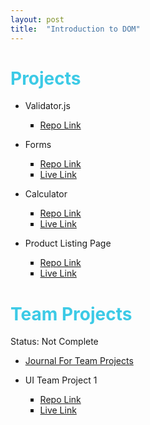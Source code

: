 ```yaml
---
layout: post
title:  "Introduction to DOM"
---
```

<h1 style="color:#3CCAE6">Projects</h1>


<ul>
<li>Validator.js</li>
 <ul style="list-style-type:square;">
     <li><a href="https://github.com/moderndeveloper-students/coursework-OscarRobertRodriguez/blob/master/Course-06-Introduction-to-JavaScript-and-Modern-Web-Development/Chapter-3-Getting-Started-with-JavaScript/validator.js">Repo Link</a></li>
 </ul>
</ul>
<ul>
<li>Forms</li>
 <ul style="list-style-type:square;">
     <li><a href="https://github.com/OscarRobertRodriguez/md-forms">Repo Link</a></li>
     <li><a href="https://oscarrobertrodriguez.github.io/md-forms/">Live Link</a></li>
 </ul>
</ul>
<ul>
<li>Calculator</li>
 <ul style="list-style-type:square;">
     <li><a href="https://github.com/OscarRobertRodriguez/calculator">Repo Link</a></li>
     <li><a href="https://oscarrobertrodriguez.github.io/calculator/">Live Link</a></li>
 </ul>
</ul>
<ul>
<li>Product Listing Page</li>
 <ul style="list-style-type:square;">
     <li><a href="https://github.com/OscarRobertRodriguez/product-listing">Repo Link</a></li>
     <li><a href="https://oscarrobertrodriguez.github.io/product-listing/">Live Link</a></li>
 </ul>
</ul>


<h1 style="color:#3CCAE6">Team Projects</h1>  
<p>Status: Not Complete</p>
<ul>
 <li><a href="https://github.com/moderndeveloper-students/coursework-OscarRobertRodriguez/blob/master/Course-06-Introduction-to-JavaScript-and-Modern-Web-Development/Chapter-2-Introduction-to-CSS/htmlAndCss-journal.md">Journal For Team Projects</a></li>
</ul>

<ul>
<li>UI Team Project 1</li>
 <ul style="list-style-type:square;">
     <li><a href="https://github.com/OscarRobertRodriguez/teamProject1">Repo Link</a></li>
     <li><a href="https://oscarrobertrodriguez.github.io/teamProject1/">Live Link</a></li>
 </ul>
</ul>


<br>
<br>